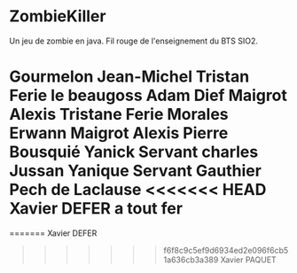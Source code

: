 ZombieKiller
============
Un jeu de zombie en java.  Fil rouge de l'enseignement du BTS SIO2.

Gourmelon Jean-Michel
Tristan Ferie le beaugoss
Adam Dief
Maigrot Alexis
Tristane Ferie
Morales Erwann
Maigrot Alexis
Pierre Bousquié 
Yanick Servant
charles Jussan
Yanique Servant
Gauthier Pech de Laclause
<<<<<<< HEAD
Xavier DEFER a tout fer
=======
=======
Xavier DEFER
>>>>>>> f6f8c9c5ef9d6934ed2e096f6cb51a636cb3a389
Xavier PAQUET
